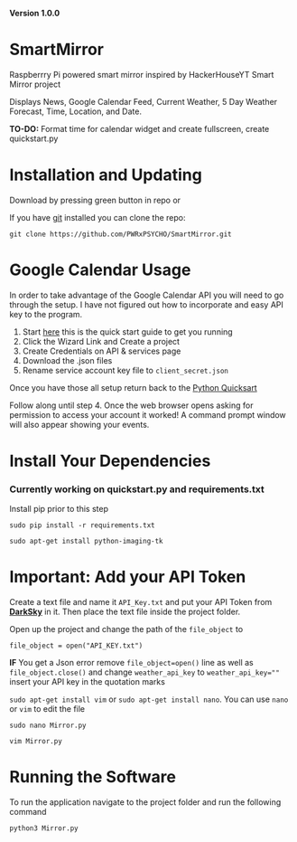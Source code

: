 **Version 1.0.0**

# SmartMirror
Raspberrry Pi powered smart mirror inspired by HackerHouseYT Smart Mirror project

Displays News, Google Calendar Feed, Current Weather, 5 Day Weather Forecast, Time, Location, and Date.

**TO-DO:** Format time for calendar widget and create fullscreen, create quickstart.py


# Installation and Updating

Download by pressing green button in repo or

If you have [git](https://git-scm.com/book/en/v2/Getting-Started-Installing-Git) installed you can clone the repo:
```
git clone https://github.com/PWRxPSYCHO/SmartMirror.git
```
# Google Calendar Usage
In order to take advantage of the Google Calendar API you will need to go through the setup. I have not figured out how to incorporate and easy API key to the program.

1. Start [here](https://developers.google.com/google-apps/calendar/quickstart/python) this is the quick start guide to get you running
2. Click the Wizard Link and Create a project
3. Create Credentials on API & services page
4. Download the .json files
5. Rename service account key file to `client_secret.json`

Once you have those all setup return back to the [Python Quicksart](https://developers.google.com/google-apps/calendar/quickstart/python) 

Follow along until step 4. Once the web browser opens asking for permission to access your account it worked!
A command prompt window will also appear showing your events.

# Install Your Dependencies
### Currently working on quickstart.py and requirements.txt
Install pip prior to this step

```
sudo pip install -r requirements.txt
```
```
sudo apt-get install python-imaging-tk
```

# Important: Add your API Token

Create a text file and name it `API_Key.txt` and put your API Token from **[DarkSky](https://darksky.net/)** in it.
Then place the text file inside the project folder.

Open up the project and change the path of the `file_object` to 
``` 
file_object = open("API_KEY.txt")
```
**IF** You get a Json error remove `file_object=open()` line as well as `file_object.close()` and change `weather_api_key` to
`weather_api_key=""` insert your API key in the quotation marks

`sudo apt-get install vim` or `sudo apt-get install nano`. You can use `nano` or `vim` to edit the file

```
sudo nano Mirror.py
```
```
vim Mirror.py
```

# Running the Software

To run the application navigate to the project folder and run the following command

```
python3 Mirror.py
```

